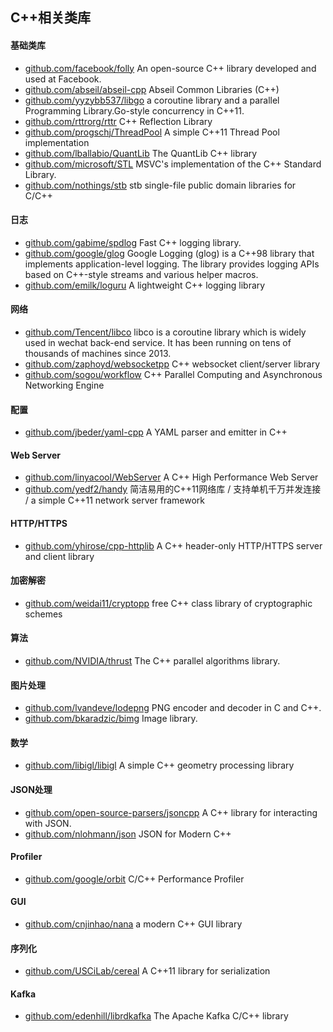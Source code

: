 ## C++相关类库
#### 基础类库
- [github.com/facebook/folly](https://github.com/facebook/folly) An open-source C++ library developed and used at Facebook.
- [github.com/abseil/abseil-cpp](https://github.com/abseil/abseil-cpp) Abseil Common Libraries (C++)
- [github.com/yyzybb537/libgo](https://github.com/yyzybb537/libgo) a coroutine library and a parallel Programming Library.Go-style concurrency in C++11.
- [github.com/rttrorg/rttr](https://github.com/rttrorg/rttr) C++ Reflection Library
- [github.com/progschj/ThreadPool](https://github.com/progschj/ThreadPool) A simple C++11 Thread Pool implementation
- [github.com/lballabio/QuantLib](https://github.com/lballabio/QuantLib) The QuantLib C++ library
- [github.com/microsoft/STL](https://github.com/microsoft/STL) MSVC's implementation of the C++ Standard Library.
- [github.com/nothings/stb](https://github.com/nothings/stb) stb single-file public domain libraries for C/C++

#### 日志
- [github.com/gabime/spdlog](https://github.com/gabime/spdlog) Fast C++ logging library.
- [github.com/google/glog](https://github.com/google/glog) Google Logging (glog) is a C++98 library that implements application-level logging. The library provides logging APIs based on C++-style streams and various helper macros.
- [github.com/emilk/loguru](https://github.com/emilk/loguru) A lightweight C++ logging library

#### 网络
- [github.com/Tencent/libco](https://github.com/Tencent/libco) libco is a coroutine library which is widely used in wechat back-end service. It has been running on tens of thousands of machines since 2013.
- [github.com/zaphoyd/websocketpp](https://github.com/zaphoyd/websocketpp) C++ websocket client/server library
- [github.com/sogou/workflow](https://github.com/sogou/workflow) C++ Parallel Computing and Asynchronous Networking Engine

#### 配置
- [github.com/jbeder/yaml-cpp](https://github.com/jbeder/yaml-cpp) A YAML parser and emitter in C++

#### Web Server
- [github.com/linyacool/WebServer](https://github.com/linyacool/WebServer)  A C++ High Performance Web Server
- [github.com/yedf2/handy](https://github.com/yedf2/handy)  简洁易用的C++11网络库 / 支持单机千万并发连接 / a simple C++11 network server framework

#### HTTP/HTTPS
- [github.com/yhirose/cpp-httplib](https://github.com/yhirose/cpp-httplib) A C++ header-only HTTP/HTTPS server and client library

#### 加密解密
- [github.com/weidai11/cryptopp](https://github.com/weidai11/cryptopp) free C++ class library of cryptographic schemes

#### 算法
- [github.com/NVIDIA/thrust](https://github.com/NVIDIA/thrust) The C++ parallel algorithms library.

#### 图片处理
- [github.com/lvandeve/lodepng](https://github.com/lvandeve/lodepng) PNG encoder and decoder in C and C++.
- [github.com/bkaradzic/bimg](https://github.com/bkaradzic/bimg) Image library.

#### 数学
- [github.com/libigl/libigl](https://github.com/libigl/libigl) A simple C++ geometry processing library

#### JSON处理
- [github.com/open-source-parsers/jsoncpp](https://github.com/open-source-parsers/jsoncpp) A C++ library for interacting with JSON.
- [github.com/nlohmann/json](https://github.com/nlohmann/json) JSON for Modern C++

#### Profiler
- [github.com/google/orbit](https://github.com/google/orbit) C/C++ Performance Profiler

#### GUI
- [github.com/cnjinhao/nana](https://github.com/cnjinhao/nana) a modern C++ GUI library

#### 序列化
- [github.com/USCiLab/cereal](https://github.com/USCiLab/cereal) A C++11 library for serialization

#### Kafka
- [github.com/edenhill/librdkafka](https://github.com/edenhill/librdkafka) The Apache Kafka C/C++ library












